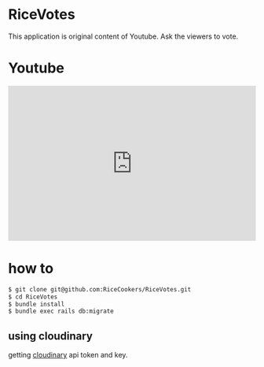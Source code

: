 # RiceVotes

This application is original content of Youtube.
Ask the viewers to vote.

# Youtube

<iframe width="100%" height="315" src="https://www.youtube.com/embed/PXxIwdJKNCI" frameborder="0" allow="autoplay; encrypted-media" allowfullscreen></iframe>

# how to

```sh
$ git clone git@github.com:RiceCookers/RiceVotes.git
$ cd RiceVotes
$ bundle install
$ bundle exec rails db:migrate
```

## using cloudinary

getting [cloudinary](https://cloudinary.com) api token and key.
